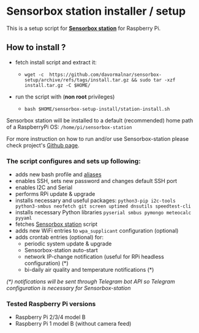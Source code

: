 # Sensorbox station installer / setup #

This is a setup script for **[Sensorbox station](https://github.com/davormalnar/sensorbox-station)** for Raspberry Pi.

## How to install ? ###

* fetch install script and extract it:
    * `wget -c  https://github.com/davormalnar/sensorbox-setup/archive/refs/tags/install.tar.gz && sudo tar -xzf install.tar.gz -C $HOME/`


* run the script with (**non root** privileges)
    * `bash $HOME/sensorbox-setup-install/station-install.sh`

Sensorbox station will be installed to a default (recommended) home path of a RaspberryPi OS: `/home/pi/sensorbox-station`

For more instruction on how to run and/or use Sensorbox-station please check project's [Github page](https://github.com/davormalnar/sensorbox-station).

### The script configures and sets up following:

* adds new bash profile and [aliases](https://github.com/davormalnar/sensorbox-setup/blob/main/files/bash_aliases)
* enables SSH, sets new password and changes default SSH port
* enables I2C and Serial
* performs RPi update & upgrade
* installs necessary and useful packages: `python3-pip i2c-tools python3-smbus neofetch git screen uptimed dnsutils speedtest-cli`
* installs necessary Python libraries `pyserial smbus pymongo meteocalc pyyaml`
* fetches [Sensorbox station](https://github.com/davormalnar/sensorbox-station) script
* adds new WiFi entries to `wpa_supplicant` configuration (optional)
* adds crontab entries (optional) for:
  * periodic system update & upgrade
  * Sensorbox-station auto-start
  * network IP-change notification (useful for RPi headless configuration) (&ast;)
  * bi-daily air quality and temperature notifications (&ast;)

*(&ast;) notifications will be sent through Telegram bot API so Telegram configuration is necessary for Sensorbox-station*

### Tested Raspberry Pi versions ###

* Raspberry Pi 2/3/4 model B
* Raspberry Pi 1 model B (without camera feed)


    
